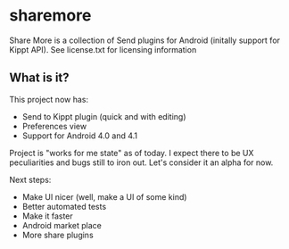 sharemore
=========

Share More is a collection of Send plugins for Android (initally support for Kippt API). 
See license.txt for licensing information

What is it?
-----------

This project now has:
- Send to Kippt plugin (quick and with editing)
- Preferences view
- Support for Android 4.0 and 4.1

Project is "works for me state" as of today. I expect there to be UX peculiarities and bugs still to iron out. Let's consider it an alpha for now.

Next steps:
- Make UI nicer (well, make a UI of some kind)
- Better automated tests
- Make it faster
- Android market place
- More share plugins




